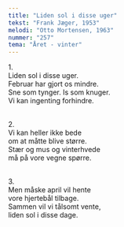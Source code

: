 ```yaml
---
title: "Liden sol i disse uger"
tekst: "Frank Jæger, 1953"
melodi: "Otto Mortensen, 1963"
nummer: "257"
tema: "Året - vinter"
---
```

1\.\
Liden sol i disse uger.<br>
Februar har gjort os mindre.<br>
Sne som tynger. Is som knuger.<br>
Vi kan ingenting forhindre.<br>
<br>

2\.\
Vi kan heller ikke bede<br>
om at måtte blive større.<br>
Stær og mus og vinterhvede<br>
må på vore vegne spørre.<br>
<br>

3\.\
Men måske april vil hente<br>
vore hjertebål tilbage.<br>
Sammen vil vi tålsomt vente,<br>
liden sol i disse dage.<br>

